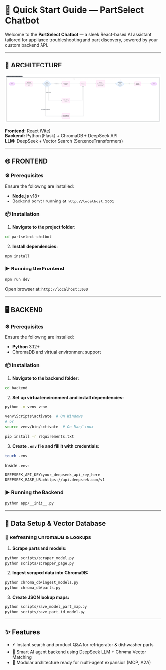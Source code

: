 
# 🚀 Quick Start Guide — PartSelect Chatbot

Welcome to the **PartSelect Chatbot** — a sleek React-based AI assistant tailored for appliance troubleshooting and part discovery, powered by your custom backend API.

---

## 🧱 ARCHITECTURE

![Architecture](architecture.png)

**Frontend:** React (Vite)  
**Backend:** Python (Flask) + ChromaDB + DeepSeek API  
**LLM:** DeepSeek + Vector Search (SentenceTransformers)

---

## 🌐 FRONTEND

### ⚙️ Prerequisites

Ensure the following are installed:

- **Node.js** v18+
- Backend server running at `http://localhost:5001`

### 📦 Installation

1. **Navigate to the project folder:**

```bash
cd partselect-chatbot
```

2. **Install dependencies:**

```bash
npm install
```

### ▶️ Running the Frontend

```bash
npm run dev
```

Open browser at: `http://localhost:3000`

---

## 🖥️ BACKEND

### ⚙️ Prerequisites

Ensure the following are installed:

- **Python** 3.12+
- ChromaDB and virtual environment support

### 📦 Installation

1. **Navigate to the backend folder:**

```bash
cd backend
```

2. **Set up virtual environment and install dependencies:**

```bash
python -m venv venv
```

```bash
venv\Scripts\activate  # On Windows
# or
source venv/bin/activate  # On Mac/Linux
```

```bash
pip install -r requirements.txt
```

3. **Create `.env` file and fill it with credentials:**

```bash
touch .env
```

Inside `.env`:

```env
DEEPSEEK_API_KEY=your_deepseek_api_key_here
DEEPSEEK_BASE_URL=https://api.deepseek.com/v1
```

### ▶️ Running the Backend

```bash
python app/__init__.py
```

---

## 🧠 Data Setup & Vector Database

### 🔁 Refreshing ChromaDB & Lookups

1. **Scrape parts and models:**

```bash
python scripts/scraper_model.py
python scripts/scrapper_page.py
```

2. **Ingest scraped data into ChromaDB:**

```bash
python chroma_db/ingest_models.py
python chroma_db/parts.py
```

3. **Create JSON lookup maps:**

```bash
python scripts/save_model_part_map.py
python scripts/save_part_id_model.py
```

---

## ✨ Features

- ⚡ Instant search and product Q&A for refrigerator & dishwasher parts  
- 🧩 Smart AI agent backend using DeepSeek LLM + Chroma Vector Matching  
- 🔧 Modular architecture ready for multi-agent expansion (MCP, A2A)
